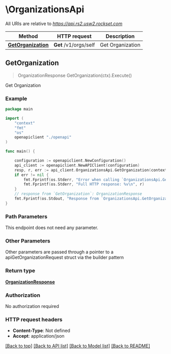 # \OrganizationsApi

All URIs are relative to *https://api.rs2.usw2.rockset.com*

Method | HTTP request | Description
------------- | ------------- | -------------
[**GetOrganization**](OrganizationsApi.md#GetOrganization) | **Get** /v1/orgs/self | Get Organization



## GetOrganization

> OrganizationResponse GetOrganization(ctx).Execute()

Get Organization



### Example

```go
package main

import (
    "context"
    "fmt"
    "os"
    openapiclient "./openapi"
)

func main() {

    configuration := openapiclient.NewConfiguration()
    api_client := openapiclient.NewAPIClient(configuration)
    resp, r, err := api_client.OrganizationsApi.GetOrganization(context.Background()).Execute()
    if err != nil {
        fmt.Fprintf(os.Stderr, "Error when calling `OrganizationsApi.GetOrganization``: %v\n", err)
        fmt.Fprintf(os.Stderr, "Full HTTP response: %v\n", r)
    }
    // response from `GetOrganization`: OrganizationResponse
    fmt.Fprintf(os.Stdout, "Response from `OrganizationsApi.GetOrganization`: %v\n", resp)
}
```

### Path Parameters

This endpoint does not need any parameter.

### Other Parameters

Other parameters are passed through a pointer to a apiGetOrganizationRequest struct via the builder pattern


### Return type

[**OrganizationResponse**](OrganizationResponse.md)

### Authorization

No authorization required

### HTTP request headers

- **Content-Type**: Not defined
- **Accept**: application/json

[[Back to top]](#) [[Back to API list]](../README.md#documentation-for-api-endpoints)
[[Back to Model list]](../README.md#documentation-for-models)
[[Back to README]](../README.md)

